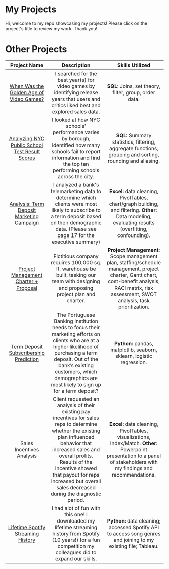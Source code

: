 # My Projects
Hi, welcome to my repo showcasing my projects! Please click on the project's title to review my work. Thank you!


# Other Projects

| Project Name        | Description           | Skills Utilized  |
| :-------------------: |:---------------------:| :--------------:|
| [When Was the Golden Age of Video Games?](https://github.com/kegraham91/My-Projects/blob/main/When%20Was%20the%20Golden%20Age%20of%20Video%20Games%3F.ipynb)     | I searched for the best year(s) for video games by identifying release years that users and critics liked best and  explored sales data. | **SQL:** Joins, set theory, filter, group, order data. |
| [Analyzing NYC Public School Test Result Scores](https://github.com/kegraham91/My-Projects/blob/main/Analyzing%20NYC%20Public%20School%20Test%20Result%20Scores.ipynb)  | I looked at how NYC schools' performance varies by borough, identified how many schools fail to report information and find the top ten performing schools across the city.   |   **SQL:** Summary statistics, filtering, aggregate functions, grouping and sorting, rounding and aliasing. |
| [Analysis: Term Deposit Marketing Campaign](https://github.com/kegraham91/My-Projects/blob/main/Data%20Analytics_Banking%20Data.pdf) | I analyzed a bank's telemarketing data to determine which clients were most likely to subscribe to a term deposit based on their demographic data. (Please see page 17 for the executive summary)| <b>Excel:</b> data cleaning, PivotTables, chart/graph building, and filtering.   <b>Other:</b> Data modeling, evaluating results (overfitting, confounding). |
| [Project Management Charter + Proposal](https://github.com/kegraham91/My-Projects/blob/main/GSCM450FinalProject.pdf) | Fictitious company requires 100,000 sq. ft. warehouse be built, tasking our team with designing and proposing project plan and charter. | **Project Management**: Scope management plan, staffing/schedule management, project charter, Gantt chart, cost-benefit analysis, RACI matrix, risk assessment, SWOT analysis, task prioritization. |
| [Term Deposit Subscribership Prediction](https://github.com/kegraham91/My-Projects/blob/main/graham-krista-bta419-w23%20(2).ipynb)     | The Portuguese Banking Institution needs to focus their marketing efforts on clients who are at a higher likelihood of purchasing a term deposit. Out of the bank’s existing customers, which demographics are most likely to sign up for a term deposit? | **Python:** pandas, matplotlib, seaborn, sklearn, logistic regression. |
| Sales Incentives Analysis |Client requested an analysis of their existing pay incentives for sales reps to determine whether the existing plan influenced behavior that increased sales and overall profits. Results of the incentive showed that payout for reps increased but overall sales decreased during the diagnostic period. | **Excel:** data cleaning, PivotTables, visualizations, Index/Match.  <b>Other:</b> Powerpoint presentation to a panel of stakeholders with my findings and recommendations.  |
| [Lifetime Spotify Streaming History](https://public.tableau.com/views/StreamingHistory_v_3/Dashboard2?:language=en-US&:sid=&:display_count=n&:origin=viz_share_link) | I had alot of fun with this one! I downloaded my lifetime streaming history from Spotify (10 years!) for a fun competition my colleagues did to expand our skills. | **Python:** data cleaning; accessed Spotify API to access song genres and joining to my existing file; Tableau.  |
